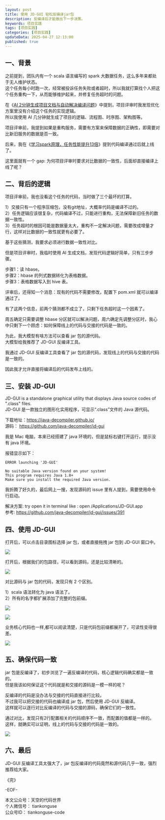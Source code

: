 ```yaml
---
layout: post  
title: 使用 JD-GUI 轻松反编译jar包         
description: 反编译后才能做出下一步决策。  
keywords: 项目实践 
tags: [项目实践]  
categories: [项目实践]  
updateData: 2025-04-27 12:13:00
published: true  
---
```


## 一、背景


之前提到，团队内有一个 scala 语言编写的 spark 大数据任务，这么多年来都处于无人维护状态。  
这个任务每小时跑一次，经常被投诉任务失败或者超时，所以我就打算找个人把这个任务重构一下，从而能够维护起来，并修复任务超时的问题。  


在《[AI 2分钟生成项目文档与自动解决编译问题](https://mp.weixin.qq.com/s/9ItaV3qfEhz5AVFkHyFeyA)》中提到，项目评审时我发现优化方案里没有介绍这个任务的实现逻辑。  
所以我使用 AI 几分钟就生成了项目的逻辑、流程图、时序图、架构图等。  


项目评审前，我提到如果是重构服务，需要有方案来保障数据的正确性，即需要对比新旧服务的数据是否一致。  


后来，我在《[学习spark原理，任务性能提升13倍](https://mp.weixin.qq.com/s/dHGtNtsW5X2bNCL35BZd6Q)》提到代码编译通过后就上线了。  


这里面就有一个 gap: 为何项目评审时要求对比数据的一致性，后面却直接编译上线了呢？  


## 二、背后的逻辑  


项目评审前，我也没看这个任务的代码，当时做了三个最坏的打算。  


1）交接只有一个程序压缩包，没有git地址，大概率代码是编译不过的。  
2）任务逻辑应该很复杂，代码编译不过，只能进行重构，无法保障新旧任务的数据一致性。  
3）任务超时的根因可能是数据量太大，重构不一定解决问题，需要改成增量才行，这样对比数据的一致性就更有必要了。  


基于这些猜测，我要求必须进行数据一致性对比。  


但是项目评审时，我临时使用 AI 生成文档，发现代码逻辑好简单，只有三步步骤。  


步骤1：读 hbase。  
步骤2：hbase 的列式数据转化为表格数据。  
步骤3：表格数据写入到 hive 表。  


评审后，还得知一个消息：现有的代码不需要修改，配置下 pom.xml 就可以编译通过了。  


有了这两个信息，前两个猜测都不成立了，只剩下任务超时这一个因素了。  


周五确定只需要调整 hbase 分区就可以解决问题，周六确定先调整分区时，我心中只剩下一个顾虑：如何保障线上的代码与交接的代码是一致的。  


为此，我大模型有啥方法可以查看 jar 包的源代码。  
大模型给我推荐了 JD-GUI 反编译工具。  


我通过 JD-GUI 反编译工具查看了 jar 包的源代码，发现线上的代码与交接的代码是一致的。  


因此我才允许直接将编译后的代码发布上线的。  


## 三、安装 JD-GUI

JD-GUI is a standalone graphical utility that displays Java source codes of ".class" files.  
JD-GUI 是一款独立的图形化实用程序，可显示“.class”文件的 Java 源代码。  



下载地址：https://java-decompiler.github.io/  
源码： https://github.com/java-decompiler/jd-gui  



我是 Mac 电脑，本来已经搭建了 java 环境的，但是鼠标右键打开运行，提示没有 java 环境。  


报错显示如下：  


```
ERROR launching 'JD-GUI'

No suitable Java version found on your system!
This program requires Java 1.8+
Make sure you install the required Java version.
```


我折腾了好久的，最后网上一搜，发现源码的 issue 里有人提到，需要使用命令行启动。  


解决方案: try open it in terminal like : open /Applications/JD-GUI.app  
参考: https://github.com/java-decompiler/jd-gui/issues/391  


## 四、使用 JD-GUI  


打开后，可以点击目录图标选择 jar 包，或者直接拖拽 jar 包到 JD-GUI 窗口中。  


![](https://res2025.tiankonguse.com/images/2025/04/28/002.png)   



打开后，根据我们的包路径，可以看到源码，还是比较清晰的。  


![](https://res2025.tiankonguse.com/images/2025/04/28/001.png)  



对比源码与 jar 包的代码，发现只有 2 个区别。  


1）scala 语法转化为 java 语法了。  
2）所有的名字都扩展添加了完整的包前缀。   


![](https://res2025.tiankonguse.com/images/2025/04/28/004.png)  


![](https://res2025.tiankonguse.com/images/2025/04/28/003.png)  


业务核心代码也一样,都可以阅读清楚，只是代码包前缀都展开了，可读性变得很差。  


![](https://res2025.tiankonguse.com/images/2025/04/28/005.png)  


## 五、确保代码一致  


jar 包是反编译了，初步浏览了一遍反编译的代码，核心逻辑代码确实都是一致的。  
但是我该如何保证这个代码就是和交接的源码是一模一样的呢？  


反编译的代码是没办法与交接的代码直接进行比较。  
不过我可以把交接的代码也编译成 jar 包，然后使用 JD-GUI 反编译。  
这样就可以逐行对比反编译的代码与交接的源码，确保它们的一致性。  


通过对比，发现只有2行配置相关的代码顺序不一致，而配置的值都是一样的。  
这样，就确实可以证明，线上的代码与交接的代码是一致的。  



![](https://res2025.tiankonguse.com/images/2025/04/28/006.png)  



## 六、最后  


JD-GUI 反编译工具太强大了，jar 包反编译的代码竟然和源代码几乎一致，强烈推荐给大家。  




《完》  


-EOF-  

本文公众号：天空的代码世界  
个人微信号： tiankonguse  
公众号ID： tiankonguse-code  
  